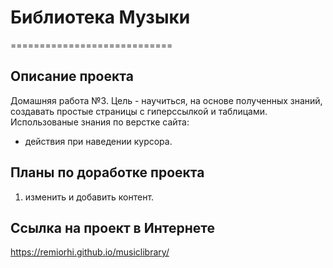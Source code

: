 # **Библиотека Музыки**
============================
## **Описание проекта**
Домашняя работа №3.
Цель - научиться, на основе полученных знаний, создавать простые страницы с гиперссылкой и таблицами.
Использованые знания по верстке сайта:
* действия при наведении курсора.

## **Планы по доработке проекта**
1. изменить и добавить контент.

## **Ссылка на проект в Интернете**
https://remiorhi.github.io/musiclibrary/
